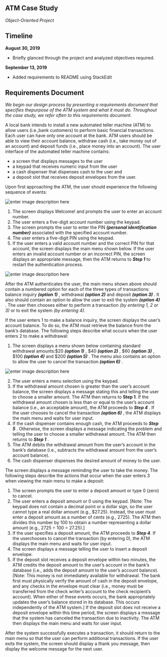 ## ATM Case Study

_Object-Oriented Project_

## Timeline
**August 30, 2019**

-   Briefly glanced through the project and analyzed objectives required.

**September 13, 2019**

-   Added requirements to README using StackEdit

## Requirements Document

_We begin our design process by presenting a requirements document that specifies thepurpose of the ATM system and what it must do. Throughout the case study, we refer often to this requirements document._

A local bank intends to install a new automated teller machine (ATM) to allow users (i.e.,bank customers) to perform basic financial transactions. Each user can have only one account at the bank. ATM users should be able to view their account balance, withdraw cash (i.e., take money out of an
account) and deposit funds (i.e., place money into an account). The user interface of the automated teller machine contains:

- a screen that displays messages to the user
- a keypad that receives numeric input from the user
- a cash dispenser that dispenses cash to the user and
- a deposit slot that receives deposit envelopes from the user.

Upon first approaching the ATM, the user should experience the following sequence of events: 


![enter image description here](https://lh3.googleusercontent.com/V7ADOMFt7WuD-g9SCXnuK-sgvyY8xVESY6TMCDRMb38u3CBsdWVKjgmUhJH_SnXeGFprNtCJmh9F "Fig. 33.1")

1. The screen displays Welcome! and prompts the user to enter an account number.
2. The user enters a five-digit account number using the keypad.
3. The screen prompts the user to enter the PIN ***(personal identification number)*** associated with the specified account number.
4. The user enters a five-digit PIN using the keypad.
5. If the user enters a valid account number and the correct PIN for that account, the screen displays the main menu shown below. If the user enters an invalid account number or an incorrect PIN, the screen displays an appropriate message, then the ATM returns to ***Step 1*** to restart the authentication process.

![enter image description here](https://lh3.googleusercontent.com/Nx--rbLR-Hbj2b0KBDdQC-dBdLj4gFDn2sUJa8fJbUOYmaKaIzcHKR2nv1wtpT3nkkIGKhNDlEC7 "Fig. 33.2")

After the ATM authenticates the user, the main menu shown above should contain a numbered option for each of the three types of transactions: balance inquiry ***(option 1)*** , withdrawal ***(option 2)*** and deposit ***(option 3)*** . It also should contain an option to allow the user to exit the system ***(option 4)*** . The user then chooses either to perform a transaction *(by entering 1, 2 or 3)* or to exit the system *(by entering 4)*.

If the user enters 1 to make a balance inquiry, the screen displays the user’s account balance. To do so, the ATM must retrieve the balance from the bank’s database. The following steps describe what occurs when the user enters 2 to make a withdrawal:

1. The screen displays a menu shown below containing standard withdrawal amounts:$20 ***(option 1)*** , $40 ***(option 2)*** , $60 ***(option 3)*** , $100 ***(option 4)*** and $200 ***(option 5)*** . The menu also contains an option to allow the user to cancel the transaction ***(option 6)*** .

![enter image description here](https://lh3.googleusercontent.com/sFfamTdQZisrWNpBR4VVJa0PIFsR3xXqUTwuRfNMM2ElA0k8QV6ZO4NDpeeb_IO9oAVjufsvTEOL "Fig. 33.3")

2. The user enters a menu selection using the keypad.
3. If the withdrawal amount chosen is greater than the user’s account balance, the screen displays a message stating this and telling the user to choose a smaller amount. The ATM then returns to 
**Step 1**. If the withdrawal amount chosen is less than or equal to the user’s account balance (i.e., an acceptable amount), the ATM proceeds to ***Step 4*** . If the user chooses to cancel the transaction ***(option 6)*** , the ATM displays the main menu and waits for user input.
5. If the cash dispenser contains enough cash, the ATM proceeds to ***Step 5*** . Otherwise, the screen displays a message indicating the problem and telling the user to choose a smaller withdrawal amount. The ATM then returns to ***Step 1*** .
6. The ATM debits the withdrawal amount from the user’s account in the bank’s database (i.e., subtracts the withdrawal amount from the user’s account balance).
7. The cash dispenser dispenses the desired amount of money to the user.


The screen displays a message reminding the user to take the money. The following steps describe the actions that occur when the user enters 3 when viewing the main menu to make a deposit:

1. The screen prompts the user to enter a deposit amount or type 0 (zero) to cancel.
2. The user enters a deposit amount or 0 using the keypad. [Note: The keypad does not contain a decimal point or a dollar sign, so the user cannot type a real dollar amount (e.g., $27.25). Instead, the user must enter a deposit amount as a number of cents (e.g., 2725). The ATM then divides this number by 100 to obtain a number representing a dollar amount (e.g., 2725  ÷ 100 = 27.25).]
3. If the user specifies a deposit amount, the ATM proceeds to ***Step 4***. If the userchooses to cancel the transaction (by entering 0), the ATM displays the main menu and waits for user input.
4. The screen displays a message telling the user to insert a deposit envelope.
5. If the deposit slot receives a deposit envelope within two minutes, the ATM credits the deposit amount to the user’s account in the bank’s database (i.e., adds the deposit amount to the user’s account balance). [Note: This money is not immediately available for withdrawal. The bank first must physically verify the amount of cash in the deposit envelope, and any checks in the envelope must clear (i.e., money must be transferred from the check writer’s account to the check recipient’s account). When either of these events occurs, the bank appropriately updates the user’s balance stored in its database. This occurs independently of the ATM system.] If the deposit slot does not receive a deposit envelope within this time period, the screen displays a message that the system has canceled the transaction due to inactivity. The ATM then displays the main menu and waits for user input. 

After the system successfully executes a transaction, it should return to the main menu so that the user can perform additional transactions. If the user exits the system, the screen should display a thank you message, then display the welcome message for the next user.
